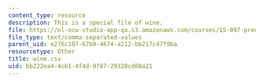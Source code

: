 ```yaml
---
content_type: resource
description: This is a special file of wine.
file: https://ol-ocw-studio-app-qa.s3.amazonaws.com/courses/15-097-prediction-machine-learning-and-statistics-spring-2012/bb222ea44cb14f4d9f8729328cd08a21_wine.csv
file_type: text/comma-separated-values
parent_uid: e276c107-67b9-4674-a212-bb217c47f9ba
resourcetype: Other
title: wine.csv
uid: bb222ea4-4cb1-4f4d-9f87-29328cd08a21
---
```

